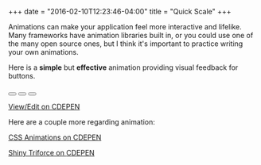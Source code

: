 +++
date = "2016-02-10T12:23:46-04:00"
title = "Quick Scale"
+++

Animations can make your application feel more interactive and lifelike.
Many frameworks have animation libraries built in, or you could use one of the many open source ones, but I think it's important to practice writing your own animations. 

Here is a **simple** but **effective** animation providing visual feedback for buttons.

<div class="container-scale">
    <div class="toolbar">
        <button><i class="fa fa-shopping-cart"></i></button>
        <button><i class="fa fa-heart"></i></button>
        <button><i class="fa fa-search"></i></button>
    </div>
</div>

<a href="http://codepen.io/Kelbster/pen/oxvpgL/" target="_blank">View/Edit on <span class="codepen">C<i class="fa fa-codepen" aria-hidden="true"></i>DEPEN</span></a>

Here are a couple more regarding animation:

<a href="http://codepen.io/Kelbster/pen/dPNdqM" target="_blank">CSS Animations on <span class="codepen">C<i class="fa fa-codepen" aria-hidden="true"></i>DEPEN</span></a>

<a href="http://codepen.io/Kelbster/pen/WryLZb" target="_blank">Shiny Triforce on <span class="codepen">C<i class="fa fa-codepen" aria-hidden="true"></i>DEPEN</span></a>